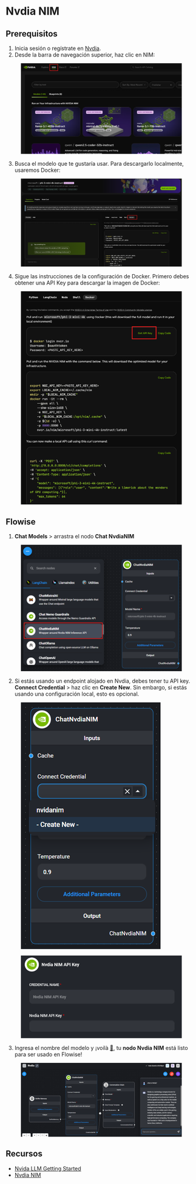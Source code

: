 # Nvdia NIM

## Prerequisitos

1. Inicia sesión o regístrate en [Nvdia](https://build.nvidia.com/).
2. Desde la barra de navegación superior, haz clic en NIM:

<figure><img src="../../../../.gitbook/assets/image (247).png" alt=""><figcaption></figcaption></figure>

3. Busca el modelo que te gustaría usar. Para descargarlo localmente, usaremos Docker:

<figure><img src="../../../../.gitbook/assets/image (248).png" alt=""><figcaption></figcaption></figure>

4. Sigue las instrucciones de la configuración de Docker. Primero debes obtener una API Key para descargar la imagen de Docker:

<figure><img src="../../../../.gitbook/assets/image (249).png" alt="" width="563"><figcaption></figcaption></figure>

## Flowise

1. **Chat Models** > arrastra el nodo **Chat NvdiaNIM**

<figure><img src="../../../../.gitbook/assets/image (250).png" alt=""><figcaption></figcaption></figure>

2. Si estás usando un endpoint alojado en Nvdia, debes tener tu API key. **Connect Credential** > haz clic en **Create New**. Sin embargo, si estás usando una configuración local, esto es opcional.

<div align="left"><figure><img src="../../../../.gitbook/assets/image (251).png" alt=""><figcaption></figcaption></figure> <figure><img src="../../../../.gitbook/assets/Screenshot 2024-12-23 180712.png" alt=""><figcaption></figcaption></figure></div>

3. Ingresa el nombre del modelo y ¡voilà [🎉](https://emojipedia.org/party-popper/), tu **nodo Nvdia NIM** está listo para ser usado en Flowise!

<figure><img src="../../../../.gitbook/assets/image (252).png" alt=""><figcaption></figcaption></figure>

## Recursos

* [Nvida LLM Getting Started](https://docs.nvidia.com/nim/large-language-models/latest/getting-started.html)
* [Nvdia NIM](https://build.nvidia.com/microsoft/phi-3-mini-4k?snippet_tab=Docker)
